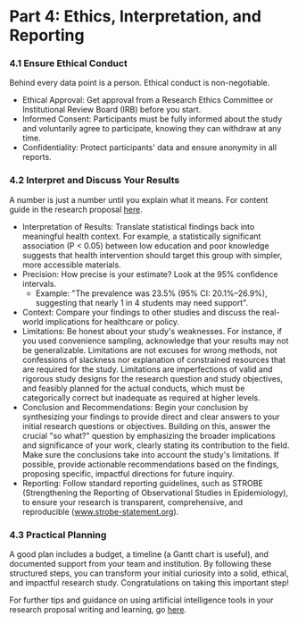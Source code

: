 # Part 4: Ethics, Interpretation, and Reporting

### 4.1 Ensure Ethical Conduct

Behind every data point is a person. Ethical conduct is non-negotiable.

* Ethical Approval: Get approval from a Research Ethics Committee or Institutional Review Board (IRB) before you start.
* Informed Consent: Participants must be fully informed about the study and voluntarily agree to participate, knowing they can withdraw at any time.
* Confidentiality: Protect participants' data and ensure anonymity in all reports.

### 4.2 Interpret and Discuss Your Results

A number is just a number until you explain what it means. For content guide in the research proposal [here](https://drive.google.com/file/d/1HInSYC0M81OhANMIBBqCcI7r_gJmsJqO/view?usp=share_link).

* Interpretation of Results: Translate statistical findings back into meaningful health context. For example, a statistically significant association (P < 0.05) between low education and poor knowledge suggests that health intervention should target this group with simpler, more accessible materials.
* Precision: How precise is your estimate? Look at the 95% confidence intervals.
  * Example: "The prevalence was 23.5% (95% CI: 20.1%–26.9%), suggesting that nearly 1 in 4 students may need support".
* Context: Compare your findings to other studies and discuss the real-world implications for healthcare or policy.
* Limitations: Be honest about your study's weaknesses. For instance, if you used convenience sampling, acknowledge that your results may not be generalizable. Limitations are not excuses for wrong methods, not confessions of slackness nor explanation of constrained resources that are required for the study. Limitations are imperfections of valid and rigorous study designs for the research question and study objectives, and feasibly planned for the actual conducts, which must be categorically correct but inadequate as required at higher levels.
* Conclusion and Recommendations: Begin your conclusion by synthesizing your findings to provide direct and clear answers to your initial research questions or objectives. Building on this, answer the crucial "so what?" question by emphasizing the broader implications and significance of your work, clearly stating its contribution to the field. Make sure the conclusions take into account the study's limitations. If possible, provide actionable recommendations based on the findings, proposing specific, impactful directions for future inquiry.
* Reporting: Follow standard reporting guidelines, such as STROBE (Strengthening the Reporting of Observational Studies in Epidemiology), to ensure your research is transparent, comprehensive, and reproducible (www.strobe-statement.org).

### 4.3 Practical Planning

A good plan includes a budget, a timeline (a Gantt chart is useful), and documented support from your team and institution. By following these structured steps, you can transform your initial curiosity into a solid, ethical, and impactful research study. Congratulations on taking this important step!

For further tips and guidance on using artificial intelligence tools in your research proposal writing and learning, go [here](https://doi.org/10.5281/zenodo.14998127).
